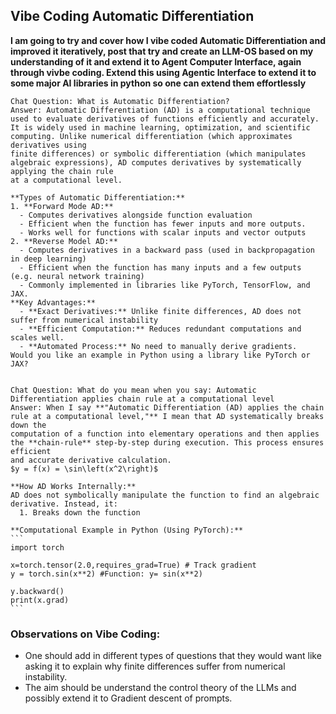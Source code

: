 ## Vibe Coding Automatic Differentiation
**I am going to try and cover how I vibe coded Automatic Differentiation and improved it iteratively, post that try and create an LLM-OS based on
my understanding of it and extend it to Agent Computer Interface, again through vivbe coding. Extend this using Agentic Interface to extend it to 
some major AI libraries in python so one can extend them effortlessly**

    Chat Question: What is Automatic Differentiation?
    Answer: Automatic Differentiation (AD) is a computational technique used to evaluate derivatives of functions efficiently and accurately.
    It is widely used in machine learning, optimization, and scientific computing. Unlike numerical differentiation (which approximates derivatives using
    finite differences) or symbolic differentiation (which manipulates algebraic expressions), AD computes derivatives by systematically applying the chain rule
    at a computational level.

    **Types of Automatic Differentiation:**
    1. **Forward Mode AD:**
      - Computes derivatives alongside function evaluation
      - Efficient when the function has fewer inputs and more outputs.
      - Works well for functions with scalar inputs and vector outputs
    2. **Reverse Model AD:**
      - Computes derivatives in a backward pass (used in backpropagation in deep learning)
      - Efficient when the function has many inputs and a few outputs (e.g. neural network training)
      - Commonly implemented in libraries like PyTorch, TensorFlow, and JAX.
    **Key Advantages:**
      - **Exact Derivatives:** Unlike finite differences, AD does not suffer from numerical instability
      - **Efficient Computation:** Reduces redundant computations and scales well.
      - **Automated Process:** No need to manually derive gradients.
    Would you like an example in Python using a library like PyTorch or JAX?


    Chat Question: What do you mean when you say: Automatic Differentiation applies chain rule at a computational level
    Answer: When I say **"Automatic Differentiation (AD) applies the chain rule at a computational level,"** I mean that AD systematically breaks down the
    computation of a function into elementary operations and then applies the **chain-rule** step-by-step during execution. This process ensures efficient
    and accurate derivative calculation.
    $y = f(x) = \sin\left(x^2\right)$

    **How AD Works Internally:**
    AD does not symbolically manipulate the function to find an algebraic derivative. Instead, it:
      1. Breaks down the function
    
    **Computational Example in Python (Using PyTorch):**
    ```
    import torch

    x=torch.tensor(2.0,requires_grad=True) # Track gradient
    y = torch.sin(x**2) #Function: y= sin(x**2)

    y.backward()
    print(x.grad)
    ```
  ### Observations on Vibe Coding:
  - One should add in different types of questions that they would want like asking it to explain why finite differences suffer from numerical instability.
  - The aim should be understand the control theory of the LLMs and possibly extend it to Gradient descent of prompts.
